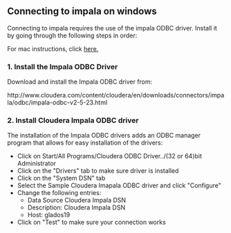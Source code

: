 <h2 id="Connecting-to-impala-on-windows">Connecting to impala on windows<a class="anchor-link" href="#Connecting-to-impala-on-windows"></a></h2>
</div>
</div>
</div>

<div class="cell border-box-sizing text_cell rendered">
<div class="prompt input_prompt">
</div>
<div class="inner_cell">
<div class="text_cell_render border-box-sizing rendered_html">
<p>Connecting to impala requires the use of the impala ODBC driver. Install it by going through the following steps in order: </p>
<p> For mac instructions, click <a href='https://github.com/summerela/impala_training/blob/master/mac_odbc.md' target='_blank'>here.</a>
</div>
</div>
</div>
<div class="cell border-box-sizing text_cell rendered">
<div class="prompt input_prompt">
</div>
<div class="inner_cell">
<div class="text_cell_render border-box-sizing rendered_html">
<h3 id="Install-the-Impala-ODBC-Driver">1. Install the Impala ODBC Driver<a class="anchor-link" href="#Install-the-Impala-ODBC-Driver"></a></h3>
</div>
</div>
</div>

<div class="cell border-box-sizing text_cell rendered">
<div class="prompt input_prompt">
</div>
<div class="inner_cell">
<div class="text_cell_render border-box-sizing rendered_html">
<p>Download and install the Impala ODBC driver from:</p>
<p>http://www.cloudera.com/content/cloudera/en/downloads/connectors/impala/odbc/impala-odbc-v2-5-23.html</p>
</div>
</div>
</div>
<div class="cell border-box-sizing text_cell rendered">
<div class="prompt input_prompt">
</div>
<div class="inner_cell">
<div class="text_cell_render border-box-sizing rendered_html">
<h3 id="Install-Cloudera-Impala-ODBC-driver">2. Install Cloudera Impala ODBC driver<a class="anchor-link" href="#Install-Cloudera-Impala-ODBC-driver"></a></h3>
</div>
</div>
</div>

<div class="cell border-box-sizing text_cell rendered">
<div class="prompt input_prompt">
</div>
<div class="inner_cell">
<div class="text_cell_render border-box-sizing rendered_html">
<p>The installation of the Impala ODBC drivers adds an ODBC manager program that allows for easy installation of the drivers:</p>
<ul>
<li>Click on Start/All Programs/Cloudera ODBC Driver../(32 or 64)bit Administrator</li>
<li>Click on the &quot;Drivers&quot; tab to make sure driver is installed</li>
<li>Click on the &quot;System DSN&quot; tab</li>
<li>Select the Sample Cloudera Imapala ODBC driver and click &quot;Configure&quot;</li>
<li>Change the following entries:
<ul>
<li>Data Source Cloudera Impala DSN</li>
<li>Description: Cloudera Impala DSN</li>
<li>Host: glados19</li>
</ul></li>
<li>Click on &quot;Test&quot; to make sure your connection works</li>
</ul>
</div>
</div>
</div>
